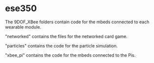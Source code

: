 # ese350
The 9DOF_XBee folders contain code for the mbeds connected to each wearable module.

"networked" contains the files for the networked card game.

"particles" contains the code for the particle simulation.

"xbee_pi" contains the code for the mbeds connected to the Pis.
